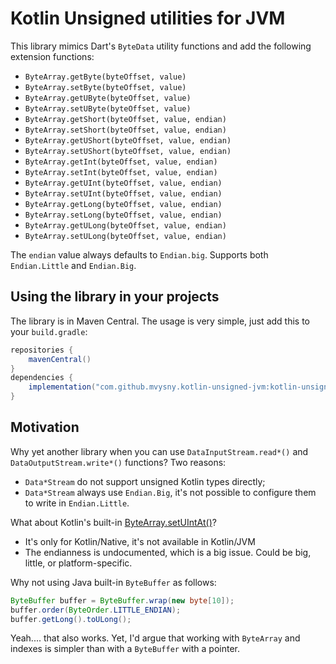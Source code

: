 # Kotlin Unsigned utilities for JVM

This library mimics Dart's `ByteData` utility functions and add the following extension
functions:

* `ByteArray.getByte(byteOffset, value)`
* `ByteArray.setByte(byteOffset, value)`
* `ByteArray.getUByte(byteOffset, value)`
* `ByteArray.setUByte(byteOffset, value)`
* `ByteArray.getShort(byteOffset, value, endian)`
* `ByteArray.setShort(byteOffset, value, endian)`
* `ByteArray.getUShort(byteOffset, value, endian)`
* `ByteArray.setUShort(byteOffset, value, endian)`
* `ByteArray.getInt(byteOffset, value, endian)`
* `ByteArray.setInt(byteOffset, value, endian)`
* `ByteArray.getUInt(byteOffset, value, endian)`
* `ByteArray.setUInt(byteOffset, value, endian)`
* `ByteArray.getLong(byteOffset, value, endian)`
* `ByteArray.setLong(byteOffset, value, endian)`
* `ByteArray.getULong(byteOffset, value, endian)`
* `ByteArray.setULong(byteOffset, value, endian)`

The `endian` value always defaults to `Endian.big`. Supports both `Endian.Little` and `Endian.Big`.

## Using the library in your projects

The library is in Maven Central. The usage is very simple, just add this to your `build.gradle`:

```groovy
repositories {
    mavenCentral()
}
dependencies {
    implementation("com.github.mvysny.kotlin-unsigned-jvm:kotlin-unsigned-jvm:0.2")
}
```

## Motivation

Why yet another library when you can use `DataInputStream.read*()` and `DataOutputStream.write*()` functions?
Two reasons:

* `Data*Stream` do not support unsigned Kotlin types directly;
* `Data*Stream`  always use `Endian.Big`, it's not possible to configure them to write in `Endian.Little`.

What about Kotlin's built-in [ByteArray.setUIntAt()](https://kotlinlang.org/api/latest/jvm/stdlib/kotlin.native/set-u-int-at.html)?

* It's only for Kotlin/Native, it's not available in Kotlin/JVM
* The endianness is undocumented, which is a big issue. Could be big, little, or platform-specific.

Why not using Java built-in `ByteBuffer` as follows:

```java
ByteBuffer buffer = ByteBuffer.wrap(new byte[10]);
buffer.order(ByteOrder.LITTLE_ENDIAN);
buffer.getLong().toULong();
```

Yeah.... that also works. Yet, I'd argue that working with `ByteArray` and indexes is simpler than with a `ByteBuffer` with a pointer.
